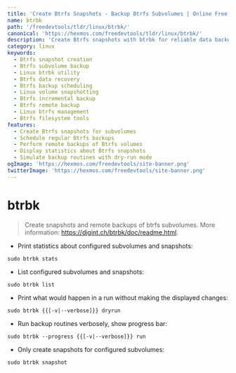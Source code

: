 ```yaml
---
title: 'Create Btrfs Snapshots - Backup Btrfs Subvolumes | Online Free DevTools by Hexmos'
name: btrbk
path: '/freedevtools/tldr/linux/btrbk/'
canonical: 'https://hexmos.com/freedevtools/tldr/linux/btrbk/'
description: 'Create Btrfs snapshots with btrbk for reliable data backup. Manage subvolumes and schedule backups on Linux systems. Free online tool, no registration required.'
category: linux
keywords:
  - Btrfs snapshot creation
  - Btrfs subvolume backup
  - Linux btrbk utility
  - Btrfs data recovery
  - Btrfs backup scheduling
  - Linux volume snapshotting
  - Btrfs incremental backup
  - Btrfs remote backup
  - Linux btrfs management
  - Btrfs filesystem tools
features:
  - Create Btrfs snapshots for subvolumes
  - Schedule regular Btrfs backups
  - Perform remote backups of Btrfs volumes
  - Display statistics about Btrfs snapshots
  - Simulate backup routines with dry-run mode
ogImage: 'https://hexmos.com/freedevtools/site-banner.png'
twitterImage: 'https://hexmos.com/freedevtools/site-banner.png'
---
```


# btrbk

> Create snapshots and remote backups of btrfs subvolumes.
> More information: <https://digint.ch/btrbk/doc/readme.html>.

- Print statistics about configured subvolumes and snapshots:

`sudo btrbk stats`

- List configured subvolumes and snapshots:

`sudo btrbk list`

- Print what would happen in a run without making the displayed changes:

`sudo btrbk {{[-v|--verbose]}} dryrun`

- Run backup routines verbosely, show progress bar:

`sudo btrbk --progress {{[-v|--verbose]}} run`

- Only create snapshots for configured subvolumes:

`sudo btrbk snapshot`
